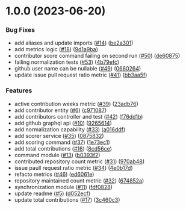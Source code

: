 # 1.0.0 (2023-06-20)

### Bug Fixes

- add aliases and update imports ([#14](https://github.com/brumaire-agency/howdusty/issues/14)) ([be2a301](https://github.com/brumaire-agency/howdusty/commit/be2a301c242e2870acd20f88cfa4114f48a1d6c4))
- add metrics logic ([#18](https://github.com/brumaire-agency/howdusty/issues/18)) ([9d1a9ba](https://github.com/brumaire-agency/howdusty/commit/9d1a9ba76bb80ae944396c34ff6c9bd69de38a0a))
- contributor score command failing on second run ([#50](https://github.com/brumaire-agency/howdusty/issues/50)) ([de60875](https://github.com/brumaire-agency/howdusty/commit/de6087550e8fb806b82c59d3c467c9a3717f8d86))
- failing normalization tests ([#53](https://github.com/brumaire-agency/howdusty/issues/53)) ([4b79efc](https://github.com/brumaire-agency/howdusty/commit/4b79efca2a1304803859d0cb9cc10a8b3c8b7204))
- github user name can be nullable ([#49](https://github.com/brumaire-agency/howdusty/issues/49)) ([0660264](https://github.com/brumaire-agency/howdusty/commit/06602647b786a6be187eebd927fce547fae61116))
- update issue pull request ratio metric ([#41](https://github.com/brumaire-agency/howdusty/issues/41)) ([bb3aa5f](https://github.com/brumaire-agency/howdusty/commit/bb3aa5f8ada6047f7fc570c4b59bb3dd12f77097))

### Features

- active contribution weeks metric ([#39](https://github.com/brumaire-agency/howdusty/issues/39)) ([23adb76](https://github.com/brumaire-agency/howdusty/commit/23adb760e7a68739422103ffb5930c0944cf0204))
- add contributor entity ([#6](https://github.com/brumaire-agency/howdusty/issues/6)) ([c971087](https://github.com/brumaire-agency/howdusty/commit/c9710874712f8a935061f8b55dd328e8375ecf75))
- add contributors controller and test ([#42](https://github.com/brumaire-agency/howdusty/issues/42)) ([f76dd1b](https://github.com/brumaire-agency/howdusty/commit/f76dd1b8b6b803f802acbd953c9eb279ff19c3e2))
- add github graphql api ([#10](https://github.com/brumaire-agency/howdusty/issues/10)) ([9265614](https://github.com/brumaire-agency/howdusty/commit/9265614bea706ffdad47cee95bdd125788e21578))
- add normalization capability ([#33](https://github.com/brumaire-agency/howdusty/issues/33)) ([a016ddf](https://github.com/brumaire-agency/howdusty/commit/a016ddf0448fc6332b3dc354c573c89210e389b1))
- add scorer service ([#35](https://github.com/brumaire-agency/howdusty/issues/35)) ([0875832](https://github.com/brumaire-agency/howdusty/commit/0875832dd49c5a06eff4889ee5768ce571fcbda9))
- add scoring command ([#37](https://github.com/brumaire-agency/howdusty/issues/37)) ([1e73ec1](https://github.com/brumaire-agency/howdusty/commit/1e73ec1251e7cf70dc617dad00f924f85641be7b))
- add total contributions ([#16](https://github.com/brumaire-agency/howdusty/issues/16)) ([8cd56ce](https://github.com/brumaire-agency/howdusty/commit/8cd56ce8628cecbff5f96626444b0a14ee337755))
- command module ([#13](https://github.com/brumaire-agency/howdusty/issues/13)) ([b0393f2](https://github.com/brumaire-agency/howdusty/commit/b0393f246f2438d6dc4098a1753e05d6a3cc1ca5))
- contributed repository count metric ([#31](https://github.com/brumaire-agency/howdusty/issues/31)) ([970ab48](https://github.com/brumaire-agency/howdusty/commit/970ab48c589b8082306c9bc34c5b2e29b7cc2003))
- issue paull request ratio metric ([#34](https://github.com/brumaire-agency/howdusty/issues/34)) ([4e0b17d](https://github.com/brumaire-agency/howdusty/commit/4e0b17d87617c8ac31679f0755da43068ed69dd4))
- refacto metrics ([#46](https://github.com/brumaire-agency/howdusty/issues/46)) ([ed6061e](https://github.com/brumaire-agency/howdusty/commit/ed6061ee06bd47e365b86fbd173955e7a198d341))
- repository maintained count metric ([#32](https://github.com/brumaire-agency/howdusty/issues/32)) ([674852a](https://github.com/brumaire-agency/howdusty/commit/674852a9a99b80b9b13b98e116c5b51ef09eaf3b))
- synchronization module ([#11](https://github.com/brumaire-agency/howdusty/issues/11)) ([fdf0828](https://github.com/brumaire-agency/howdusty/commit/fdf0828405c80414e92415978efd88373f37e300))
- update readme ([#5](https://github.com/brumaire-agency/howdusty/issues/5)) ([d052ecf](https://github.com/brumaire-agency/howdusty/commit/d052ecf39c01ee2bc933b4e8f893c40de66d8708))
- update total contributions ([#17](https://github.com/brumaire-agency/howdusty/issues/17)) ([3c460c3](https://github.com/brumaire-agency/howdusty/commit/3c460c34446b132dbde2f461c0e823d36609806b))
